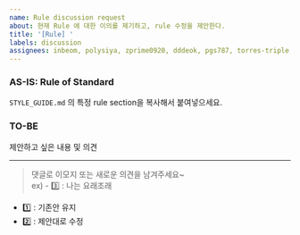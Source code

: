 ```yaml
---
name: Rule discussion request
about: 현재 Rule 에 대한 이의를 제기하고, rule 수정을 제안한다.
title: '[Rule] '
labels: discussion
assignees: inbeom, polysiya, zprime0920, dddeok, pgs787, torres-triple, kooinsung, zhsks528
---
```


### AS-IS: Rule of Standard

`STYLE_GUIDE.md` 의 특정 rule section을 복사해서 붙여넣으세요.

### TO-BE

제안하고 싶은 내용 및 의견

---

> 댓글로 이모지 또는 새로운 의견을 남겨주세요~  
> ex) - :three: : 나는 요래조래

- :one: : 기존안 유지
- :two: : 제안대로 수정
